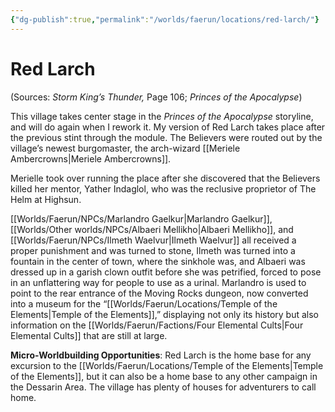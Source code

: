 ```yaml
---
{"dg-publish":true,"permalink":"/worlds/faerun/locations/red-larch/"}
---
```


# Red Larch 

(Sources: *Storm King’s Thunder,* Page 106; *Princes of the Apocalypse*)

This village takes center stage in the *Princes of the Apocalypse* storyline, and will do again when I rework it. My version of Red Larch takes place after the previous stint through the module. The Believers were routed out by the village’s newest burgomaster, the arch-wizard [[Meriele Ambercrowns\|Meriele Ambercrowns]].

Merielle took over running the place after she discovered that the Believers killed her mentor, Yather Indaglol, who was the reclusive proprietor of The Helm at Highsun.

[[Worlds/Faerun/NPCs/Marlandro Gaelkur\|Marlandro Gaelkur]], [[Worlds/Other worlds/NPCs/Albaeri Mellikho\|Albaeri Mellikho]], and [[Worlds/Faerun/NPCs/Ilmeth Waelvur\|Ilmeth Waelvur]] all received a proper punishment and was turned to stone, Ilmeth was turned into a fountain in the center of town, where the sinkhole was, and Albaeri was dressed up in a garish clown outfit before she was petrified, forced to pose in an unflattering way for people to use as a urinal. Marlandro is used to point to the rear entrance of the Moving Rocks dungeon, now converted into a museum for the “[[Worlds/Faerun/Locations/Temple of the Elements\|Temple of the Elements]],” displaying not only its history but also information on the [[Worlds/Faerun/Factions/Four Elemental Cults\|Four Elemental Cults]] that are still at large.

**Micro-Worldbuilding Opportunities**: Red Larch is the home base for any excursion to the [[Worlds/Faerun/Locations/Temple of the Elements\|Temple of the Elements]], but it can also be a home base to any other campaign in the Dessarin Area. The village has plenty of houses for adventurers to call home.
